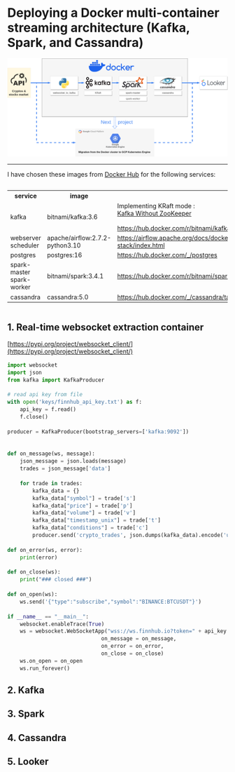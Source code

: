 # Deploying a Docker multi-container streaming architecture (Kafka, Spark, and Cassandra)

![project diagram](./img/diagram_cryptos_png.png)

<hr>


I have chosen these images from [Docker Hub](https://hub.docker.com/) for the following services:

<div style="display:flex; justify-content:center; width:100%">
<table>
<tr><th>service</th><th>image</th><th></th></tr>
<tr><td>kafka</td><td>bitnami/kafka:3.6</td><td>Implementing KRaft mode :<br> <a href="https://developer.confluent.io/learn/kraft/">Kafka Without ZooKeeper</a><br><br><a href="https://hub.docker.com/r/bitnami/kafka">https://hub.docker.com/r/bitnami/kafka</a></td></tr>
<tr><td>webserver<br>scheduler</td><td>apache/airflow:2.7.2-python3.10</td><td><a href="https://airflow.apache.org/docs/docker-stack/index.html">https://airflow.apache.org/docs/docker-stack/index.html</a></tr>
<tr><td>postgres</td><td>postgres:16</td><td><a href="https://hub.docker.com/_/postgres">https://hub.docker.com/_/postgres</a></td>
<tr><td>spark-master<br>spark-worker</td><td>bitnami/spark:3.4.1</td><td><a href="https://hub.docker.com/r/bitnami/spark">https://hub.docker.com/r/bitnami/spark</td></tr>
<tr><td>cassandra</td><td>cassandra:5.0</td><td><a href="https://hub.docker.com/_/cassandra/tags">https://hub.docker.com/_/cassandra/tags</td></tr>
</table>
</div>

## 1. Real-time websocket extraction container

[https://pypi.org/project/websocket_client/](https://pypi.org/project/websocket_client/)

```python
import websocket
import json
from kafka import KafkaProducer

# read api key from file
with open('keys/finnhub_api_key.txt') as f:
    api_key = f.read()
    f.close()

producer = KafkaProducer(bootstrap_servers=['kafka:9092'])
  

def on_message(ws, message):
    json_message = json.loads(message)
    trades = json_message['data']

    for trade in trades:
        kafka_data = {}
        kafka_data["symbol"] = trade['s']
        kafka_data["price"] = trade['p']
        kafka_data["volume"] = trade['v']
        kafka_data["timestamp_unix"] = trade['t']
        kafka_data["conditions"] = trade['c']
        producer.send('crypto_trades', json.dumps(kafka_data).encode('utf-8'))

def on_error(ws, error):
    print(error)

def on_close(ws):
    print("### closed ###")

def on_open(ws):
    ws.send('{"type":"subscribe","symbol":"BINANCE:BTCUSDT"}')

if __name__ == "__main__":
    websocket.enableTrace(True)
    ws = websocket.WebSocketApp("wss://ws.finnhub.io?token=" + api_key ,
                              on_message = on_message,
                              on_error = on_error,
                              on_close = on_close)
    ws.on_open = on_open
    ws.run_forever()
```


## 2. Kafka

## 3. Spark

## 4. Cassandra

## 5. Looker

